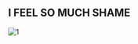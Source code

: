 ## I FEEL SO MUCH SHAME

![1](https://github.com/user-attachments/assets/67fe1538-d7ed-4c71-b4af-a6f7f9fd119c)
